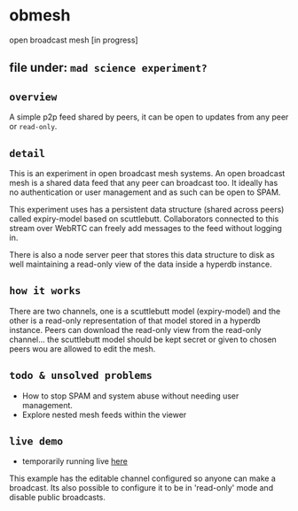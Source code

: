 # obmesh

open broadcast mesh [in progress]

## file under: `mad science experiment?`

## `overview`

A simple p2p feed shared by peers, it can be open to updates from any peer or `read-only`. 

## `detail`

This is an experiment in open broadcast mesh systems. An open broadcast mesh is a shared data feed that any peer can broadcast too. It ideally has no authentication or user management and as such can be open to SPAM.

This experiment uses has a persistent data structure (shared across peers) called expiry-model based on scuttlebutt. Collaborators connected to this stream over WebRTC can freely add messages to the feed without logging in.

There is also a node server peer that stores this data structure to disk as well maintaining a read-only view of the data inside a hyperdb instance.

## `how it works`

There are two channels, one is a scuttlebutt model (expiry-model) and the other is a read-only representation of that model stored in a hyperdb instance. Peers can download the read-only view from the read-only channel... the scuttlebutt model should be kept secret or given to chosen peers wou are allowed to edit the mesh.

## `todo & unsolved problems`

* How to stop SPAM and system abuse without needing user management.
* Explore nested mesh feeds within the viewer

## `live demo`

* temporarily running live [here](https://lense.space)

This example has the editable channel configured so anyone can make a broadcast.
 Its also possible to configure it to be in 'read-only' mode and disable public broadcasts.
